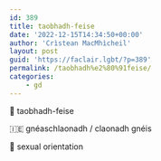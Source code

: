 ```yaml
---
id: 389
title: taobhadh-feise
date: '2022-12-15T14:34:50+00:00'
author: 'Crìstean MacMhìcheil'
layout: post
guid: 'https://faclair.lgbt/?p=389'
permalink: /taobhadh%e2%80%91feise/
categories:
    - gd
---
```


&#x1f3f4;&#xe0067;&#xe0062;&#xe0073;&#xe0063;&#xe0074;&#xe007f; taobhadh-feise

&#x1f1ee;&#x1f1ea; gnéaschlaonadh / claonadh gnéis

&#x1f3f4;&#xe0067;&#xe0062;&#xe0065;&#xe006e;&#xe0067;&#xe007f; sexual orientation